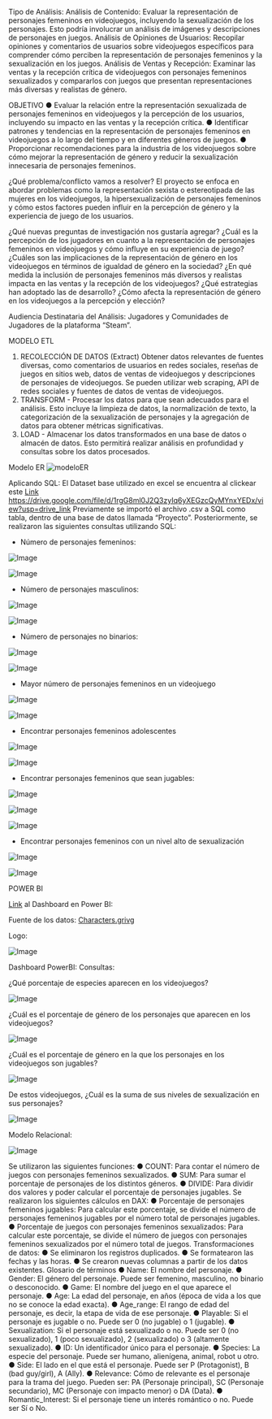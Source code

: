 

Tipo de Análisis:
Análisis de Contenido: Evaluar la representación de personajes femeninos en videojuegos, incluyendo la sexualización de los personajes. Esto podría involucrar un análisis de imágenes y descripciones de personajes en juegos.
Análisis de Opiniones de Usuarios: Recopilar opiniones y comentarios de usuarios sobre videojuegos específicos para comprender cómo perciben la representación de personajes femeninos y la sexualización en los juegos.
Análisis de Ventas y Recepción: Examinar las ventas y la recepción crítica de videojuegos con personajes femeninos sexualizados y compararlos con juegos que presentan representaciones más diversas y realistas de género.

OBJETIVO
●	Evaluar la relación entre la representación sexualizada de personajes femeninos en videojuegos y la percepción de los usuarios, incluyendo su impacto en las ventas y la recepción crítica.
●	Identificar patrones y tendencias en la representación de personajes femeninos en videojuegos a lo largo del tiempo y en diferentes géneros de juegos.
●	Proporcionar recomendaciones para la industria de los videojuegos sobre cómo mejorar la representación de género y reducir la sexualización innecesaria de personajes femeninos.

¿Qué problema/conflicto vamos a resolver?
El proyecto se enfoca en abordar problemas como la representación sexista o estereotipada de las mujeres en los videojuegos, la hipersexualización de personajes femeninos y cómo estos factores pueden influir en la percepción de género y la experiencia de juego de los usuarios.

¿Qué nuevas preguntas de investigación nos gustaría agregar?
¿Cuál es la percepción de los jugadores en cuanto a la representación de personajes femeninos en videojuegos y cómo influye en su experiencia de juego?
¿Cuáles son las implicaciones de la representación de género en los videojuegos en términos de igualdad de género en la sociedad?
¿En qué medida la inclusión de personajes femeninos más diversos y realistas impacta en las ventas y la recepción de los videojuegos?
¿Qué estrategias han adoptado las de desarrollo?
¿Cómo afecta la representación de género en los videojuegos a la percepción y elección?

Audiencia Destinataria del Análisis:
Jugadores y Comunidades de Jugadores de la plataforma “Steam”.

MODELO ETL
1.	RECOLECCIÓN DE DATOS (Extract)
Obtener datos relevantes de fuentes diversas, como comentarios de usuarios en redes sociales, reseñas de juegos en sitios web, datos de ventas de videojuegos y descripciones de personajes de videojuegos. Se pueden utilizar web scraping, API de redes sociales y fuentes de datos de ventas de videojuegos.
2.	TRANSFORM - 
Procesar los datos para que sean adecuados para el análisis. Esto incluye la limpieza de datos, la normalización de texto, la categorización de la sexualización de personajes y la agregación de datos para obtener métricas significativas.
3.	LOAD -
Almacenar los datos transformados en una base de datos o almacén de datos. Esto permitirá realizar análisis en profundidad y consultas sobre los datos procesados.

Modelo ER
![modeloER](https://github.com/user-attachments/assets/9763f2ff-42ed-4cb6-880a-c20b8c8be020)




Aplicando SQL:
El Dataset base utilizado en excel se encuentra al clickear este [Link](https://drive.google.com/file/d/1rgG8ml0J2Q3zyIq6yXEGzcQyMYnxYEDx/view?usp=drive_link)
https://drive.google.com/file/d/1rgG8ml0J2Q3zyIq6yXEGzcQyMYnxYEDx/view?usp=drive_link
Previamente se importó el archivo .csv a SQL como tabla, dentro de una base de datos llamada “Proyecto”. Posteriormente, se realizaron las siguientes consultas utilizando SQL:

-	Número de personajes femeninos:

![Image](https://github.com/user-attachments/assets/59230045-8692-416e-a4b1-f65e64d61bb9)

![Image](https://github.com/user-attachments/assets/d768668f-92eb-4701-a830-caa7143a3102)


-	Número de personajes masculinos:

![Image](https://github.com/user-attachments/assets/2ac1c1d0-602e-457a-93df-12d57009a366)

![Image](https://github.com/user-attachments/assets/7e441146-2bb3-4ccb-9881-65c9011a1686)


-	Número de personajes no binarios:

![Image](https://github.com/user-attachments/assets/01cfef05-fe43-4f59-8552-aca47d5ff8aa)

![Image](https://github.com/user-attachments/assets/c7b2d3a6-1bfa-4f76-9f4b-6cee8fab26bc)


-	Mayor número de personajes femeninos en un videojuego

![Image](https://github.com/user-attachments/assets/96e0dc3d-4546-4140-8b5b-e0d63448c129)

![Image](https://github.com/user-attachments/assets/0e185ea8-86d2-4374-8c15-b7adc51b3682)


-	Encontrar personajes femeninos adolescentes

![Image](https://github.com/user-attachments/assets/9676d4d1-2530-4e25-97d2-f058b7fe2780)

![Image](https://github.com/user-attachments/assets/57017dcc-4ec5-40c8-8a0a-ad89d4c6e3be)


-	Encontrar personajes femeninos que sean jugables:

![Image](https://github.com/user-attachments/assets/d2efd298-a00e-454b-b6ec-4a165eaf0a90)

![Image](https://github.com/user-attachments/assets/28ad4c2f-3574-4802-af53-c42ea85f8240)

![Image](https://github.com/user-attachments/assets/96c9eedb-e714-447c-82db-bf4fc690d166)


-	Encontrar personajes femeninos con un nivel alto de sexualización

![Image](https://github.com/user-attachments/assets/cba0a6cd-a52d-459a-b230-f9da70a28c20)

![Image](https://github.com/user-attachments/assets/3fdf2974-e8f1-4617-b7a6-099691b924d4)



POWER BI

[Link](https://app.powerbi.com/groups/me/reports/e30548fc-f773-4cab-a9b1-82c5567c4e5c/ReportSection?experience=power-bi) al Dashboard en Power BI:


Fuente de los datos:
[Characters.grivg](https://docs.google.com/spreadsheets/d/1ocTagpHKOQ7pY4ZPWMhzSEEYMx_-2N-epRS5w_CJAxs/edit#gid=1457270248&fvid=1118138477)



Logo:

![Image](https://github.com/user-attachments/assets/54f57151-021d-4caf-a9a6-516505010225)


Dashboard PowerBI:
Consultas:



¿Qué porcentaje de especies aparecen en los videojuegos?

![Image](https://github.com/user-attachments/assets/8012b540-31cb-4962-83d9-ad63b7deef92)



¿Cuál es el porcentaje de género de los personajes que aparecen en los videojuegos?

![Image](https://github.com/user-attachments/assets/fe91a2be-6074-444f-afa7-435bac38c2f4)


¿Cuál es el porcentaje de género en la que los personajes en los videojuegos son jugables?

![Image](https://github.com/user-attachments/assets/80361115-4196-4e36-b1c2-691deea88c9c)

 
De estos videojuegos, ¿Cuál es la suma de sus niveles de sexualización en sus personajes?

![Image](https://github.com/user-attachments/assets/ae2d9fd2-d207-4838-bb6f-08110a9f16bb)










Modelo Relacional:

![Image](https://github.com/user-attachments/assets/74864121-c8a8-4bcd-9f8a-c2d1b9d140d6)








Se utilizaron las siguientes funciones:
●	COUNT: Para contar el número de juegos con personajes femeninos sexualizados.
●	SUM: Para sumar el porcentaje de personajes de los distintos géneros.
●	DIVIDE: Para dividir dos valores y poder calcular el porcentaje de personajes jugables.
Se realizaron los siguientes cálculos en DAX:
●	Porcentaje de personajes femeninos jugables: Para calcular este porcentaje, se divide el número de personajes femeninos jugables por el número total de personajes jugables.
●	Porcentaje de juegos con personajes femeninos sexualizados: Para calcular este porcentaje, se divide el número de juegos con personajes femeninos sexualizados por el número total de juegos.
Transformaciones de datos:
●	Se eliminaron los registros duplicados.
●	Se formatearon las fechas y las horas.
●	Se crearon nuevas columnas a partir de los datos existentes.
Glosario de términos
●	Name: El nombre del personaje.
●	Gender: El género del personaje. Puede ser femenino, masculino, no binario o desconocido.
●	Game: El nombre del juego en el que aparece el personaje.
●	Age: La edad del personaje, en años (época de vida a los que no se conoce la edad exacta).
●	Age_range: El rango de edad del personaje, es decir, la etapa de vida de ese personaje.
●	Playable: Si el personaje es jugable o no. Puede ser 0 (no jugable) o 1 (jugable).
●	Sexualization: Si el personaje está sexualizado o no. Puede ser 0 (no sexualizado), 1 (poco sexualizado), 2 (sexualizado) o 3 (altamente sexualizado).
●	ID: Un identificador único para el personaje.
●	Species: La especie del personaje. Puede ser humano, alienígena, animal, robot u otro.
●	Side: El lado en el que está el personaje. Puede ser P (Protagonist), B (bad guy/girl), A (Ally).
●	Relevance: Cómo de relevante es el personaje para la trama del juego. Pueden ser: PA (Personaje principal), SC (Personaje secundario), MC (Personaje con impacto menor) o DA (Data). 
●	Romantic_Interest: Si el personaje tiene un interés romántico o no. Puede ser Sí o No.
